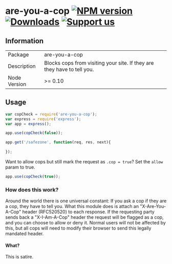 # are-you-a-cop [![NPM version][npm-image]][npm-url] [![Downloads][downloads-image]][npm-url] [![Support us][gittip-image]][gittip-url]


## Information

<table>
<tr>
<td>Package</td><td>are-you-a-cop</td>
</tr>
<tr>
<td>Description</td>
<td>Blocks cops from visiting your site. If they are they have to tell you.</td>
</tr>
<tr>
<td>Node Version</td>
<td>>= 0.10</td>
</tr>
</table>

## Usage

```javascript
var copCheck = require('are-you-a-cop');
var express = require('express');
var app = express();

app.use(copCheck(false));

app.get('/safezone', function(req, res, next){
  
});
```

Want to allow cops but still mark the request as `.cop = true`? Set the `allow` param to true.

```javascript
app.use(copCheck(true));
```

### How does this work?

Around the world there is one universal constant: If you ask a cop if they are a cop, they have to tell you. What this module does is attach an "X-Are-You-A-Cop" header (RFC520520) to each response. If the requesting party sends back a "X-I-Am-A-Cop" header the request will be flagged as a cop, and you can choose to allow or deny it. Normal users will not be affected by this, but all cops will need to modify their browser to send this legally mandated header.

#### What?

This is satire.

[gittip-url]: https://www.gittip.com/WeAreFractal/
[gittip-image]: http://img.shields.io/gittip/WeAreFractal.svg

[downloads-image]: http://img.shields.io/npm/dm/are-you-a-cop.svg
[npm-url]: https://npmjs.org/package/are-you-a-cop
[npm-image]: http://img.shields.io/npm/v/are-you-a-cop.svg
